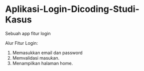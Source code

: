 # Aplikasi-Login-Dicoding-Studi-Kasus
Sebuah app fitur login

Alur Fitur Login:
1. Memasukkan email dan password
2. Memvalidasi masukan.
3. Menampilkan halaman home.
